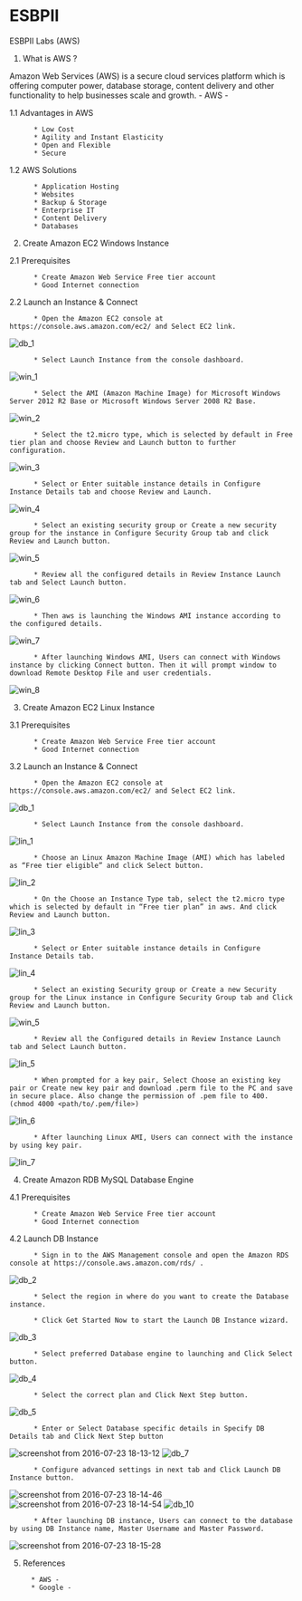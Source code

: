 # ESBPII
ESBPII Labs (AWS)

01. What is AWS ?

Amazon Web Services (AWS) is a secure cloud services platform which is offering computer power, database storage, content delivery and other functionality to help businesses scale and growth.
                                                                      - AWS -

1.1 Advantages in AWS

          * Low Cost
          * Agility and Instant Elasticity
          * Open and Flexible
          * Secure

1.2 AWS Solutions

          * Application Hosting
          * Websites
          * Backup & Storage
          * Enterprise IT
          * Content Delivery
          * Databases

02. Create Amazon EC2 Windows Instance

2.1 Prerequisites
      
          * Create Amazon Web Service Free tier account
          * Good Internet connection

2.2 Launch an Instance & Connect

          * Open the Amazon EC2 console at https://console.aws.amazon.com/ec2/ and Select EC2 link.
          
![db_1](https://cloud.githubusercontent.com/assets/17094710/17266617/03b9bd2a-5618-11e6-9ec9-32257a4eda2e.png)

          * Select Launch Instance from the console dashboard.
          
![win_1](https://cloud.githubusercontent.com/assets/17094710/17266668/ca8fceee-5618-11e6-980f-8be7fd3ce02d.png)         

          * Select the AMI (Amazon Machine Image) for Microsoft Windows Server 2012 R2 Base or Microsoft Windows Server 2008 R2 Base.

![win_2](https://cloud.githubusercontent.com/assets/17094710/17266669/ca93e470-5618-11e6-9747-65c4b9d34b9e.png)

          * Select the t2.micro type, which is selected by default in Free tier plan and choose Review and Launch button to further configuration.
          
![win_3](https://cloud.githubusercontent.com/assets/17094710/17266670/ca984466-5618-11e6-8705-eb29ca99282a.png)

          * Select or Enter suitable instance details in Configure Instance Details tab and choose Review and Launch.

![win_4](https://cloud.githubusercontent.com/assets/17094710/17266671/ca9c61b8-5618-11e6-8a05-6bad2daa36bd.png)

          * Select an existing security group or Create a new security group for the instance in Configure Security Group tab and click Review and Launch button.

![win_5](https://cloud.githubusercontent.com/assets/17094710/17266672/ca9e83bc-5618-11e6-9140-a97618a503a7.png)

          * Review all the configured details in Review Instance Launch tab and Select Launch button.

![win_6](https://cloud.githubusercontent.com/assets/17094710/17266673/caa0ddec-5618-11e6-9a78-d2a2fcd26ff6.png)

          * Then aws is launching the Windows AMI instance according to the configured details.
          
![win_7](https://cloud.githubusercontent.com/assets/17094710/17266674/cabab12c-5618-11e6-8956-445a7a56214d.png)

          * After launching Windows AMI, Users can connect with Windows instance by clicking Connect button. Then it will prompt window to download Remote Desktop File and user credentials.
          
![win_8](https://cloud.githubusercontent.com/assets/17094710/17266675/cabb099c-5618-11e6-91ab-f76f052bb7e9.png)


03. Create Amazon EC2 Linux Instance

3.1 Prerequisites
      
          * Create Amazon Web Service Free tier account
          * Good Internet connection

3.2 Launch an Instance & Connect

          * Open the Amazon EC2 console at https://console.aws.amazon.com/ec2/ and Select EC2 link.
          
![db_1](https://cloud.githubusercontent.com/assets/17094710/17266617/03b9bd2a-5618-11e6-9ec9-32257a4eda2e.png)

          * Select Launch Instance from the console dashboard.
          
![lin_1](https://cloud.githubusercontent.com/assets/17094710/17266917/44548ed8-561c-11e6-9271-1903eef67617.png)

          * Choose an Linux Amazon Machine Image (AMI) which has labeled as “Free tier eligible” and click Select button.

![lin_2](https://cloud.githubusercontent.com/assets/17094710/17266918/44573872-561c-11e6-8d4a-6e8b6ef6b691.png)

          * On the Choose an Instance Type tab, select the t2.micro type which is selected by default in “Free tier plan” in aws. And click Review and Launch button.

![lin_3](https://cloud.githubusercontent.com/assets/17094710/17266919/44596872-561c-11e6-9c8b-b9356c7c4793.png)

          * Select or Enter suitable instance details in Configure Instance Details tab.
          
![lin_4](https://cloud.githubusercontent.com/assets/17094710/17266920/445d8a56-561c-11e6-9b0a-0f829bbb5d93.png)

          * Select an existing Security group or Create a new Security group for the Linux instance in Configure Security Group tab and Click Review and Launch button.
          
![win_5](https://cloud.githubusercontent.com/assets/17094710/17266672/ca9e83bc-5618-11e6-9140-a97618a503a7.png)
          

          * Review all the Configured details in Review Instance Launch tab and Select Launch button.

![lin_5](https://cloud.githubusercontent.com/assets/17094710/17266921/44614bbe-561c-11e6-8ba1-721244f9332a.png)

          * When prompted for a key pair, Select Choose an existing key pair or Create new key pair and download .perm file to the PC and save in secure place. Also change the permission of .pem file to 400. (chmod 4000 <path/to/.pem/file>)
          
![lin_6](https://cloud.githubusercontent.com/assets/17094710/17266922/4462f702-561c-11e6-9457-4b1c5b4c1ee8.png)

          * After launching Linux AMI, Users can connect with the instance by using key pair.

![lin_7](https://cloud.githubusercontent.com/assets/17094710/17266923/44848138-561c-11e6-9ce0-7479b5ecc655.png)


04. Create Amazon RDB MySQL Database Engine

4.1 Prerequisites
      
          * Create Amazon Web Service Free tier account
          * Good Internet connection

4.2 Launch DB Instance

          * Sign in to the AWS Management console and open the Amazon RDS console at https://console.aws.amazon.com/rds/ .

![db_2](https://cloud.githubusercontent.com/assets/17094710/17267068/15bfc198-561f-11e6-8222-f757e5310c9f.png)

          * Select the region in where do you want to create the Database instance.

          * Click Get Started Now to start the Launch DB Instance wizard.

![db_3](https://cloud.githubusercontent.com/assets/17094710/17267070/15c691bc-561f-11e6-88c1-ed2e9047f5f2.png)

          * Select preferred Database engine to launching and Click Select button.

![db_4](https://cloud.githubusercontent.com/assets/17094710/17267069/15c644b4-561f-11e6-8382-5f3c5608854d.png)

          * Select the correct plan and Click Next Step button.

![db_5](https://cloud.githubusercontent.com/assets/17094710/17267071/15c94d76-561f-11e6-85bc-d35524daa194.png)

          * Enter or Select Database specific details in Specify DB Details tab and Click Next Step button
![screenshot from 2016-07-23 18-13-12](https://cloud.githubusercontent.com/assets/17094710/17267129/ee81317e-561f-11e6-931b-fdaa45beaf9e.png)
![db_7](https://cloud.githubusercontent.com/assets/17094710/17267072/15ccfa20-561f-11e6-80c3-523b24c85332.png)

          * Configure advanced settings in next tab and Click Launch DB Instance button.

![screenshot from 2016-07-23 18-14-46](https://cloud.githubusercontent.com/assets/17094710/17267153/3378d2a0-5620-11e6-8da2-d4ed200a6bf7.png)
![screenshot from 2016-07-23 18-14-54](https://cloud.githubusercontent.com/assets/17094710/17267158/5b8f5048-5620-11e6-98ea-6d6f5c0f3e83.png)
![db_10](https://cloud.githubusercontent.com/assets/17094710/17267067/15a71f44-561f-11e6-94a9-3f60503e13a6.png)

          * After launching DB instance, Users can connect to the database by using DB Instance name, Master Username and Master Password.
          
![screenshot from 2016-07-23 18-15-28](https://cloud.githubusercontent.com/assets/17094710/17267167/92c3e970-5620-11e6-93f1-1d2a34787f62.png)

          
05. References

          * AWS - 
          * Google -
